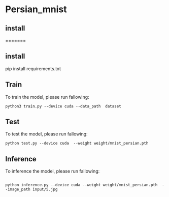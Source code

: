 # Persian_mnist

## install
=======

## install

pip install requirements.txt

## Train
To train the model, please run fallowing:
```
python3 train.py --device cuda --data_path  dataset
```
## Test
To test the model, please run fallowing:
```
python test.py --device cuda  --weight weight/mnist_persian.pth
```
## Inference
To inference the model, please run fallowing:
```

python inference.py --device cuda --weight weight/mnist_persian.pth  --image_path input/5.jpg


```

